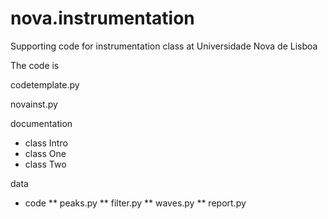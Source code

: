 nova.instrumentation
====================

Supporting code for instrumentation class at Universidade Nova de Lisboa

The code is 

codetemplate.py

novainst.py


documentation
* class Intro
* class One
* class Two


data

* code
** peaks.py
** filter.py
** waves.py
** report.py




